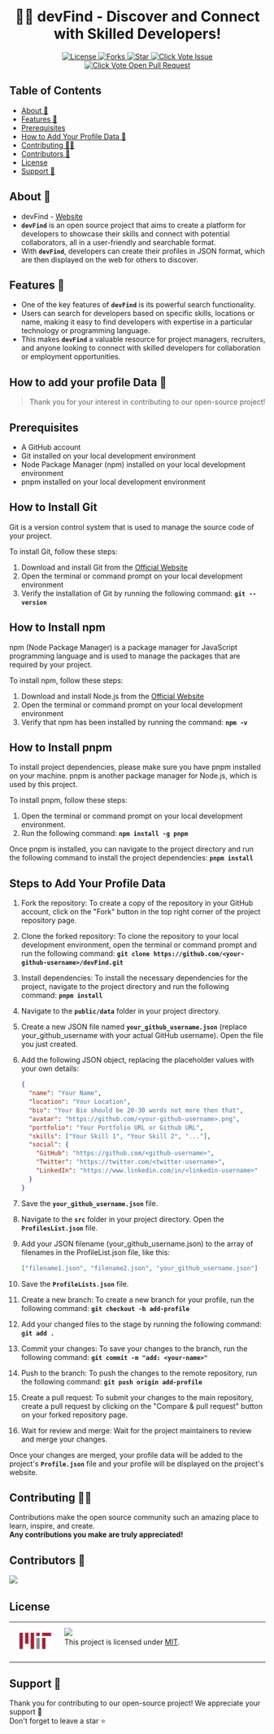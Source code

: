 <div align="center">
<h1>👩‍💻 devFind - Discover and Connect with Skilled Developers!</h1>
</div>

<p align="center">
   <a href="https://github.com/shyamtawli/devFind/blob/master/LICENSE" target="blank">
   <img src="https://img.shields.io/github/license/shyamtawli/devFind?style=for-the-badge&logo=appveyor" alt="License" />
   </a>
   <a href="https://github.com/shyamtawli/devFind/fork" target="blank">
   <img src="https://img.shields.io/github/forks/shyamtawli/devFind?style=for-the-badge&logo=appveyor" alt="Forks"/>
   </a>
   <a href="https://github.com/shyamtawli/devFind/stargazers" target="blank">
   <img src="https://img.shields.io/github/stars/shyamtawli/devFind?style=for-the-badge&logo=appveyor" alt="Star"/>
   </a>
   <a href="https://github.com/shyamtawli/devFind/issues" target="blank">
   <img src="https://img.shields.io/github/issues/shyamtawli/devFind.svg?style=for-the-badge&logo=appveyor" alt="Click Vote Issue"/>
   </a>
   <a href="https://github.com/shyamtawli/devFind/pulls" target="blank">
   <img src="https://img.shields.io/github/issues-pr/shyamtawli/devFind.svg?style=for-the-badge&logo=appveyor" alt="Click Vote Open Pull Request"/>
   </a>
</p>

## Table of Contents

- [About 🚀](#about)
- [Features 💪](#features)
- [Prerequisites](#prerequisites)
- [How to Add Your Profile Data 🤔](#how-to-add-your-profile-data)
- [Contributing 👨‍💻](#contributing)
- [Contributors 🤝](#contributors)
- [License](#license)
- [Support 🙏](#support)

<a id="about"></a>

## About 🚀

- devFind - [Website](https://dev-find.vercel.app/)
- **`devFind`** is an open source project that aims to create a platform for developers to showcase their skills and connect with potential collaborators, all in a user-friendly and searchable format.
- With **`devFind`**, developers can create their profiles in JSON format, which are then displayed on the web for others to discover.

<a id="features"></a>

## Features 💪

- One of the key features of **`devFind`** is its powerful search functionality.
- Users can search for developers based on specific skills, locations or name, making it easy to find developers with expertise in a particular technology or programming language.
- This makes **`devFind`** a valuable resource for project managers, recruiters, and anyone looking to connect with skilled developers for collaboration or employment opportunities.

<a id="how-to-add-your-profile-data"></a>

## How to add your profile Data 🤔

> Thank you for your interest in contributing to our open-source project! <br>

<a id="prerequisites"></a>

## Prerequisites

- A GitHub account
- Git installed on your local development environment
- Node Package Manager (npm) installed on your local development environment
- pnpm installed on your local development environment

## How to Install Git

Git is a version control system that is used to manage the source code of your project.

To install Git, follow these steps:

1. Download and install Git from the [Official Website](https://git-scm.com/downloads)
2. Open the terminal or command prompt on your local development environment
3. Verify the installation of Git by running the following command:
   **`git --version`**

## How to Install npm

npm (Node Package Manager) is a package manager for JavaScript programming language and is used to manage the packages that are required by your project.

To install npm, follow these steps:

1. Download and install Node.js from the [Official Website](https://nodejs.org/en/download/)
2. Open the terminal or command prompt on your local development environment
3. Verify that npm has been installed by running the command: **`npm -v`**

## How to Install pnpm

To install project dependencies, please make sure you have pnpm installed on your machine. pnpm is another package manager for Node.js, which is used by this project.

To install pnpm, follow these steps:

1. Open the terminal or command prompt on your local development environment.
2. Run the following command: **`npm install -g pnpm`**

Once pnpm is installed, you can navigate to the project directory and run the following command to install the project dependencies: **`pnpm install`**

## Steps to Add Your Profile Data

1. Fork the repository: To create a copy of the repository in your GitHub account, click on the "Fork" button in the top right corner of the project repository page.
2. Clone the forked repository: To clone the repository to your local development environment, open the terminal or command prompt and run the following command:
   **`git clone https://github.com/<your-github-username>/devFind.git`**

3. Install dependencies: To install the necessary dependencies for the project, navigate to the project directory and run the following command:
   **`pnpm install`**
4. Navigate to the **`public/data`** folder in your project directory.
5. Create a new JSON file named **`your_github_username.json`** (replace your_github_username with your actual GitHub username). Open the file you just created.
6. Add the following JSON object, replacing the placeholder values with your own details:
   ```json
   {
     "name": "Your Name",
     "location": "Your Location",
     "bio": "Your Bio should be 20-30 words not more then that",
     "avatar": "https://github.com/<your-github-username>.png",
     "portfolio": "Your Portfolio URL or Github URL",
     "skills": ["Your Skill 1", "Your Skill 2", "..."],
     "social": {
       "GitHub": "https://github.com/<github-username>",
       "Twitter": "https://twitter.com/<twitter-username>",
       "LinkedIn": "https://www.linkedin.com/in/<linkedin-username>"
     }
   }
   ```
7. Save the **`your_github_username.json`** file.
8. Navigate to the **`src`** folder in your project directory. Open the **`ProfilesList.json`** file.
9. Add your JSON filename (your_github_username.json) to the array of filenames in the ProfileList.json file, like this:

   ```json
   ["filename1.json", "filename2.json", "your_github_username.json"]
   ```

10. Save the **`ProfileLists.json`** file.
11. Create a new branch: To create a new branch for your profile, run the following command:
    **`git checkout -b add-profile`**
12. Add your changed files to the stage by running the following command:
    **`git add .`**
13. Commit your changes: To save your changes to the branch, run the following command:
    **`git commit -m "add: <your-name>"`**
14. Push to the branch: To push the changes to the remote repository, run the following command:
    **`git push origin add-profile`**
15. Create a pull request: To submit your changes to the main repository, create a pull request by clicking on the "Compare & pull request" button on your forked repository page.
16. Wait for review and merge: Wait for the project maintainers to review and merge your changes.

Once your changes are merged, your profile data will be added to the project's **`Profile.json`** file and your profile will be displayed on the project's website.

<a id="contributing"></a>

## Contributing 👨‍💻

Contributions make the open source community such an amazing place to learn, inspire, and create. <br>
**Any contributions you make are truly appreciated!**

<a id="contributors"></a>

## Contributors 🤝

<a href="https://github.com/shyamtawli/devFind/graphs/contributors">
  <img src="https://contrib.rocks/image?repo=shyamtawli/devFind" />
</a>

<a id="license"></a>

## License

<table>
  <tr>
     <td>
       <p align="center"> <img src="https://github.com/malivinayak/malivinayak/blob/main/LICENSE-Logo/MIT.png?raw=true" width="80%"></img>
    </td>
    <td> 
      <img src="https://img.shields.io/badge/License-MIT-yellow.svg"/> <br> 
This project is licensed under <a href="./LICENSE">MIT</a>. <img width=2300/>
    </td>
  </tr>
</table>

<a id="support"></a>

## Support 🙏

Thank you for contributing to our open-source project! We appreciate your support 🚀 <br>
Don't forget to leave a star ⭐
